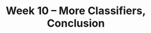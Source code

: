 ---
title: "Week 10 – More Classifiers, Conclusion"
weekNumber: 10
days:
  - date: '2024-06-03'
    events:
      - name: DISC 9
        type: disc
        title: Groupwork 8
  - date: '2024-06-04'
    events:
      - name: LEC 18
        type: lecture
        title: Classification
        # url: resources/lectures/lec03/lec03.html
        # filled: resources/lectures/lec03/lec03-filled.html
        # podcast: https://podcast.ucsd.edu/watch/wi24/dsc80_a00/3
  - date: '2024-06-06'
    events:
      - name: LEC 19
        type: lecture
        title: Review, Conclusion
        # url: resources/lectures/lec03/lec03.html
        # filled: resources/lectures/lec03/lec03-filled.html
        # podcast: https://podcast.ucsd.edu/watch/wi24/dsc80_a00/3
      - name: HW 8
        type: hw
        title: Homework 8
  - date: '2024-06-08'
    events:
      - name: EXAM
        type: exam
        title: <b>Final Exam (8-11AM, in person, location TBD)</b>
---